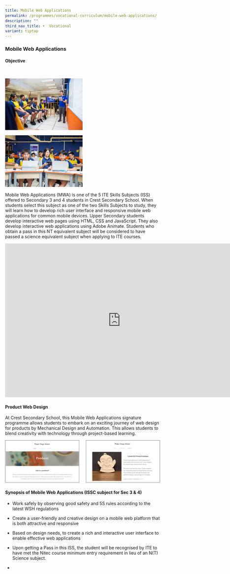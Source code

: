 ```yaml
---
title: Mobile Web Applications
permalink: /programmes/vocational-curriculum/mobile-web-applications/
description: ""
third_nav_title: •	Vocational
variant: tiptap
---
```

<h3>Mobile Web Applications</h3>
<h4>Objective</h4>
<div class="isomer-image-wrapper">
<img style="width: 50%;" height="auto" width="100%" alt="" src="/images/Eugene/mwa1.jpg">
</div>
<p></p>
<div class="isomer-image-wrapper">
<img style="width: 50%;" height="auto" width="100%" alt="" src="/images/Eugene/mwa4.jpg">
</div>
<p></p>
<div class="isomer-image-wrapper">
<img style="width: 50%;" height="auto" width="100%" alt="" src="/images/Eugene/mwa5.jpg">
</div>
<p>Mobile Web Applications (MWA) is one of the 5 ITE Skills Subjects (ISS)
offered to Secondary 3 and 4 students in Crest Secondary School. When students
select this subject as one of the two Skills Subjects to study, they will
learn how to develop rich user interface and responsive mobile web applications
for common mobile devices. Upper Secondary students develop interactive
web pages using HTML, CSS and JavaScript. They also develop interactive
web applications using Adobe Animate. Students who obtain a pass in this
NT equivalent subject will be considered to have passed a science equivalent
subject when applying to ITE courses.</p>
<div class="iframe-wrapper">
<iframe height="500" width="750" allowfullscreen="true" frameborder="0" src="https://www.youtube.com/embed/FpdjPzItzoc?si=hvYHvwm8OiWSvmCK"></iframe>
</div>
<p></p>
<h4>Product Web Design</h4>
<p>At Crest Secondary School, this Mobile Web Applications signature programme
allows students to embark on an exciting journey of web design for products
by Mechanical Design and Automation. This allows students to blend creativity
with technology through project-based learning.</p>
<p></p>
<div class="isomer-image-wrapper">
<img style="width: 100%" height="auto" width="100%" alt="" src="/images/Eugene/mwa6.png">
</div>
<p></p>
<h4>Synopsis of Mobile Web Applications (ISSC subject for Sec 3 &amp; 4)</h4>
<ul data-tight="true" class="tight">
<li>
<p>Work safely by observing good safety and 5S rules according to the latest
WSH regulations</p>
</li>
<li>
<p>Create a user-friendly and creative design on a mobile web platform that
is both attractive and responsive</p>
</li>
<li>
<p>Based on design needs, to create a rich and interactive user interface
to enable effective web applications</p>
</li>
<li>
<p>Upon getting a Pass in this ISS, the student will be recognised by ITE
to have met the Nitec course minimum entry requirement in lieu of an N(T)
Science subject.</p>
</li>
<li>
<p></p>
</li>
</ul>
<p></p>